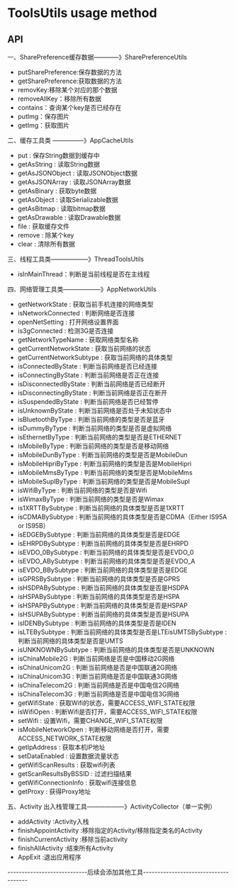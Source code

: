 # ToolsUtils usage method

API
---
一、SharePreference缓存数据————》SharePreferenceUtils  
+ putSharePreference:保存数据的方法<br>
+ getSharePreference:获取数据的方法<br>
+ removKey:移除某个对应的那个数据
+ removeAllKey：移除所有数据
+ contains：查询某个key是否已经存在
+ putImg：保存图片
+ getImg：获取图片

二、缓存工具类 —————》AppCacheUtils
+ put             : 保存String数据到缓存中
+ getAsString     : 读取String数据
+ getAsJSONObject : 读取JSONObject数据
+ getAsJSONArray  : 读取JSONArray数据
+ getAsBinary     : 获取byte数据
+ getAsObject     : 读取Serializable数据
+ getAsBitmap     : 读取bitmap数据
+ getAsDrawable   : 读取Drawable数据
+ file            : 获取缓存文件
+ remove          : 除某个key
+ clear           : 清除所有数据

三、线程工具类——————》ThreadToolsUtils
+ isInMainThread：判断是当前线程是否在主线程

四、网络管理工具类——————》AppNetworkUtils
+ getNetworkState          : 获取当前手机连接的网络类型
+ isNetworkConnected       : 判断网络是否连接
+ openNetSetting           : 打开网络设置界面
+ is3gConnected            : 检测3G是否连接
+ getNetworkTypeName       : 获取网络类型名称
+ getCurrentNetworkState   : 获取当前网络的状态
+ getCurrentNetworkSubtype : 获取当前网络的具体类型
+ isConnectedByState       : 判断当前网络是否已经连接
+ isConnectingByState      : 判断当前网络是否正在连接
+ isDisconnectedByState    : 判断当前网络是否已经断开
+ isDisconnectingByState   : 判断当前网络是否正在断开
+ isSuspendedByState       : 判断当前网络是否已经暂停
+ isUnknownByState         : 判断当前网络是否处于未知状态中
+ isBluetoothByType        : 判断当前网络的类型是否是蓝牙
+ isDummyByType            : 判断当前网络的类型是否是虚拟网络
+ isEthernetByType         : 判断当前网络的类型是否是ETHERNET
+ isMobileByType           : 判断当前网络的类型是否是移动网络
+ isMobileDunByType        : 判断当前网络的类型是否是MobileDun
+ isMobileHipriByType      : 判断当前网络的类型是否是MobileHipri
+ isMobileMmsByType        : 判断当前网络的类型是否是MobileMms
+ isMobileSuplByType       : 判断当前网络的类型是否是MobileSupl
+ isWifiByType             : 判断当前网络的类型是否是Wifi
+ isWimaxByType            : 判断当前网络的类型是否是Wimax
+ is1XRTTBySubtype         : 判断当前网络的具体类型是否是1XRTT
+ isCDMABySubtype          : 判断当前网络的具体类型是否是CDMA（Either IS95A or IS95B）
+ isEDGEBySubtype          : 判断当前网络的具体类型是否是EDGE
+ isEHRPDBySubtype         :  判断当前网络的具体类型是否是EHRPD
+ isEVDO_0BySubtype        : 判断当前网络的具体类型是否是EVDO_0
+ isEVDO_ABySubtype        : 判断当前网络的具体类型是否是EVDO_A
+ isEVDO_BBySubtype        : 判断当前网络的具体类型是否是EDGE
+ isGPRSBySubtype          : 判断当前网络的具体类型是否是GPRS
+ isHSDPABySubtype         : 判断当前网络的具体类型是否是HSDPA
+ isHSPABySubtype          : 判断当前网络的具体类型是否是HSPA
+ isHSPAPBySubtype         : 判断当前网络的具体类型是否是HSPAP
+ isHSUPABySubtype         : 判断当前网络的具体类型是否是HSUPA
+ isIDENBySubtype          : 判断当前网络的具体类型是否是IDEN
+ isLTEBySubtype           : 判断当前网络的具体类型是否是LTEisUMTSBySubtype          : 判断当前网络的具体类型是否是UMTS
+ isUNKNOWNBySubtype       : 判断当前网络的具体类型是否是UNKNOWN
+ isChinaMobile2G          : 判断当前网络是否是中国移动2G网络
+ isChinaUnicom2G          : 判断当前网络是否是中国联通2G网络
+ isChinaUnicom3G          : 判断当前网络是否是中国联通3G网络
+ isChinaTelecom2G         : 判断当前网络是否是中国电信2G网络
+ isChinaTelecom3G         : 判断当前网络是否是中国电信3G网络
+ getWifiState             : 获取Wifi的状态，需要ACCESS_WIFI_STATE权限
+ isWifiOpen               : 判断Wifi是否打开，需要ACCESS_WIFI_STATE权限
+ setWifi                  : 设置Wifi，需要CHANGE_WIFI_STATE权限
+ isMobileNetworkOpen      : 判断移动网络是否打开，需要ACCESS_NETWORK_STATE权限
+ getIpAddress             : 获取本机IP地址
+ setDataEnabled           : 设置数据流量状态
+ getWifiScanResults       : 获取wifi列表
+ getScanResultsByBSSID    : 过滤扫描结果
+ getWifiConnectionInfo    : 获取wifi连接信息
+ getProxy                 : 获得Proxy地址

五、Activity 出入栈管理工具——————》ActivityCollector（单一实例）
+ addActivity              :Activity入栈
+ finishAppointActivity    :移除指定的Activity/移除指定类名的Activity
+ finishCurrentActivity    :移除当前activity
+ finishAllActivity        :结束所有Activity
+ AppExit                  :退出应用程序

----------------------------后续会添加其他工具-------------------------------------
